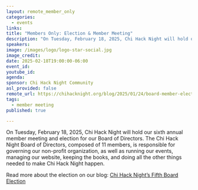 ```yaml
---
layout: remote_member_only
categories:
  - events
links: 
title: "Members Only: Election & Member Meeting"
description: "On Tuesday, February 18, 2025, Chi Hack Night will hold our sixth annual member meeting and election for our Board of Directors."
speakers:
image: /images/logo/logo-star-social.jpg
image_credit:
date: 2025-02-18T19:00:00-06:00
event_id: 
youtube_id: 
agenda: 
sponsor: Chi Hack Night Community
asl_provided: false
remote_url: https://chihacknight.org/blog/2025/01/24/board-member-elections
tags: 
  - member meeting
published: true

---
```


On Tuesday, February 18, 2025, Chi Hack Night will hold our sixth annual member meeting and election for our Board of Directors. The Chi Hack Night Board of Directors, composed of 11 members, is responsible for governing our non-profit organization, as well as running our events, managing our website, keeping the books, and doing all the other things needed to make Chi Hack Night happen.

Read more about the election on our blog: [Chi Hack Night’s Fifth Board Election](/blog/2025/02/16/2024-year-in-review)

